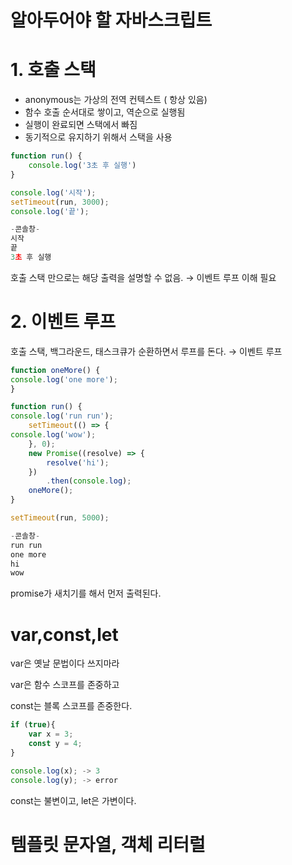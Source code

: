 # 알아두어야 할 자바스크립트

# 1. 호출 스택

- anonymous는 가상의 전역 컨텍스트 ( 항상 있음)
- 함수 호출 순서대로 쌓이고, 역순으로 실행됨
- 실행이 완료되면 스택에서 빠짐
- 동기적으로 유지하기 위해서 스택을 사용

```jsx
function run() {
    console.log('3초 후 실행')
}

console.log('시작');
setTimeout(run, 3000);
console.log('끝');

-콘솔창-
시작
끝
3초 후 실행
```

호출 스택 만으로는 해당 출력을 설명할 수 없음. → 이벤트 루프 이해 필요

# 2. 이벤트 루프

호출 스택, 백그라운드, 태스크큐가 순환하면서 루프를 돈다. → 이벤트 루프

```jsx
function oneMore() {
console.log('one more');
}

function run() {
console.log('run run');
    setTimeout(() => {
console.log('wow');
    }, 0);
    new Promise((resolve) => {
        resolve('hi');
    })
        .then(console.log);
    oneMore();
}

setTimeout(run, 5000);

-콘솔창-
run run
one more
hi
wow
```

promise가 새치기를 해서 먼저 출력된다.

# var,const,let

var은 옛날 문법이다 쓰지마라

var은 함수 스코프를 존중하고

const는 블록 스코프를 존중한다.

```jsx
if (true){
	var x = 3;
	const y = 4;
}

console.log(x); -> 3
console.log(y); -> error
```

const는 불변이고, let은 가변이다.

# 템플릿 문자열, 객체 리터럴